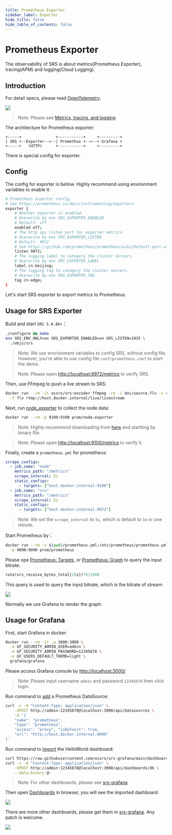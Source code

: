 ```yaml
---
title: Prometheus Exporter
sidebar_label: Exporter
hide_title: false
hide_table_of_contents: false
---
```


# Prometheus Exporter

The observability of SRS is about metrics(Prometheus Exporter), tracing(APM) and logging(Cloud Logging). 

## Introduction

For detail specs, please read [OpenTelemetry](https://opentelemetry.io/docs/concepts/observability-primer).

![](/img/doc-2022-10-30-001.png)

> Note: Please see [Metrics, tracing, and logging](https://peter.bourgon.org/blog/2017/02/21/metrics-tracing-and-logging.html)

The architecture for Prometheus exporter:

```
+-----+               +-----------+     +---------+
| SRS +--Exporter-->--| Promethus +-->--+ Grafana +
+-----+   (HTTP)      +-----------+     +---------+
```

There is special config for exporter.

## Config

The config for exporter is bellow. Highly recommend using environment variables to enable it:

```bash
# Prometheus exporter config.
# See https://prometheus.io/docs/instrumenting/exporters
exporter {
    # Whether exporter is enabled.
    # Overwrite by env SRS_EXPORTER_ENABLED
    # Default: off
    enabled off;
    # The http api listen port for exporter metrics.
    # Overwrite by env SRS_EXPORTER_LISTEN
    # Default: 9972
    # See https://github.com/prometheus/prometheus/wiki/Default-port-allocations
    listen 9972;
    # The logging label to category the cluster servers.
    # Overwrite by env SRS_EXPORTER_LABEL
    label cn-beijing;
    # The logging tag to category the cluster servers.
    # Overwrite by env SRS_EXPORTER_TAG
    tag cn-edge;
}
```

Let's start SRS exporter to export metrics to Prometheus.

## Usage for SRS Exporter

Build and start `SRS 5.0.86+`：

```bash
./configure && make
env SRS_ENV_ONLY=on SRS_EXPORTER_ENABLED=on SRS_LISTEN=1935 \
  ./objs/srs
```

> Note: We use envrionment variables to config SRS, without config file. However, you're able to use config file `conf/prometheus.conf` to start the demo.

> Note: Please open [http://localhost:9972/metrics](http://localhost:9972/metrics) to verify SRS.

Then, use FFmpeg to push a live stream to SRS:

```bash
docker run --rm -it ossrs/srs:encoder ffmpeg -re -i doc/source.flv -c copy \
  -f flv rtmp://host.docker.internal/live/livestream
```

Next, run [node_exporter](https://github.com/prometheus/node_exporter) to collect the node data:

```bash
docker run --rm -p 9100:9100 prom/node-exporter
```

> Note: Highly recommend downloading from [here](https://github.com/prometheus/node_exporter/releases) and startting by binary file.

> Note: Please open [http://localhost:9100/metrics](http://localhost:9100/metrics) to verify it.

Finally, create a `prometheus.yml` for prometheus:

```yml
scrape_configs:
  - job_name: "node"
    metrics_path: "/metrics"
    scrape_interval: 5s
    static_configs:
      - targets: ["host.docker.internal:9100"]
  - job_name: "srs"
    metrics_path: "/metrics"
    scrape_interval: 5s
    static_configs:
      - targets: ["host.docker.internal:9972"]
```

> Note: We set the `scrape_interval` to `5s`, which is default to `1m` or one minute.

Start Prometheus by：

```bash
docker run --rm -v $(pwd)/prometheus.yml:/etc/prometheus/prometheus.yml \
  -p 9090:9090 prom/prometheus
```

Please ope [Prometheus: Targets](http://localhost:9090/targets), or [Prometheus: Graph](http://localhost:9090/graph) to query the input bitrate:

```sql
rate(srs_receive_bytes_total[10s])*8/1000
```

This query is used to query the input bitrate, which is the bitrate of stream:

![](/img/doc-2022-10-30-002.png)

Normally we use Grafana to render the graph.

## Usage for Grafana

First, start Grafana in docker:

```bash
docker run --rm -it -p 3000:3000 \
  -e GF_SECURITY_ADMIN_USER=admin \
  -e GF_SECURITY_ADMIN_PASSWORD=12345678 \
  -e GF_USERS_DEFAULT_THEME=light \
  grafana/grafana
```

Please access Grafana console by [http://localhost:3000/](http://localhost:3000/)

> Note: Please input username `admin` and password `12345678` then click login.

Run command to [add](https://grafana.com/docs/grafana/latest/developers/http_api/data_source/#create-a-data-source) a Prometheus DataSource:

```bash
curl -s -H "Content-Type: application/json" \
    -XPOST http://admin:12345678@localhost:3000/api/datasources \
    -d '{
    "name": "prometheus",
    "type": "prometheus",
    "access": "proxy", "isDefault": true,
    "url": "http://host.docker.internal:9090"
}'
```

Run command to [import](https://grafana.com/docs/grafana/latest/developers/http_api/dashboard/#create--update-dashboard) the HelloWorld dashboard:

```bash
curl https://raw.githubusercontent.com/ossrs/srs-grafana/main/dashboards/helloworld.json | \
curl -s -H "Content-Type: application/json" \
    -XPOST http://admin:12345678@localhost:3000/api/dashboards/db \
    --data-binary @-
```

> Note: For other dashboards, please see [srs-grafana](https://github.com/ossrs/srs-grafana/tree/main/dashboards).

Then open [Dashboards](http://localhost:3000/dashboards) in browser, you will see the imported dashboard:

![](/img/doc-2022-10-30-003.png)

There are more other dashboards, please get them in [srs-grafana](https://github.com/ossrs/srs-grafana/tree/main/dashboards). Any patch is welcome.

![](https://ossrs.net/gif/v1/sls.gif?site=ossrs.io&path=/lts/doc/en/v5/exporter)

